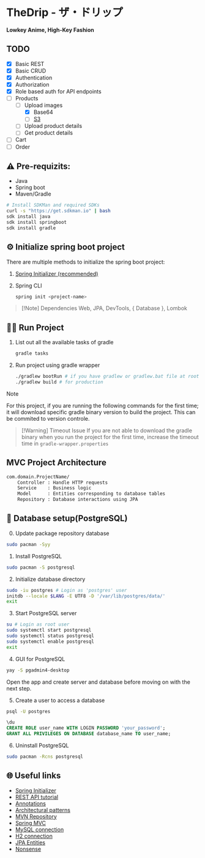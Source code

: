 # TheDrip - ザ・ドリップ
**Lowkey Anime, High-Key Fashion**

## TODO
- [x] Basic REST
- [X] Basic CRUD
- [x] Authentication
- [x] Authorization
- [x] Role based auth for API endpoints
- [ ] Products
    - [ ] Upload images
        - [x] Base64
        - [ ] [S3](https://docs.aws.amazon.com/sdk-for-java/latest/developer-guide/get-started.html)
    - [ ] Upload product details
    - [ ] Get product details
- [ ] Cart
- [ ] Order

## ⚠️ Pre-requizits:
- Java
- Spring boot
- Maven/Gradle

```sh
# Install SDKMan and required SDKs
curl -s "https://get.sdkman.io" | bash
sdk install java
sdk install springboot
sdk install gradle
```

## ⚙️ Initialize spring boot project
There are multiple methods to initialize the spring boot project:

1. [Spring Initializer (recommended)](https://start.spring.io)
2. Spring CLI

    ```sh
    spring init <project-name>
    ```

> [!Note] Dependencies
> Web, JPA, DevTools, { Database }, Lombok

## 🏃🏻 Run Project

1. List out all the available tasks of gradle

    ```sh
    gradle tasks
    ```

2. Run project using gradle wrapper

    ```sh
    ./gradlew bootRun # if you have gradlew or gradlew.bat file at root of the project
    ./gradlew build # for production
    ```

> [!Note]
> For this project, if you are running the following commands for the first
> time; it will download specific gradle binary version to build the project.
> This can be commited to version controle.

> [!Warning] Timeout Issue
> If you are not able to download the gradle binary when you run the project
> for the first time, increase the timeout time in `gradle-wrapper.properties`

## MVC Project Architecture
```txt
com.domain.ProjectName/
    Controller : Handle HTTP requests
    Service    : Business logic
    Model      : Entities corresponding to database tables
    Repository : Database interactions using JPA
```

##  Database setup(PostgreSQL)
0. Update package repository database
```sh
sudo pacman -Syy
```
1. Install PostgreSQL
```sh
sudo pacman -S postgresql
```
2. Initialize database directory
```sh
sudo -iu postgres # Login as 'postgres' user
initdb --locale $LANG -E UTF8 -D '/var/lib/postgres/data/'
exit
```
3. Start PostgreSQL server
```sh
su # Login as root user
sudo systemctl start postgresql
sudo systemctl status postgresql
sudo systemctl enable postgresql
exit
```
4. GUI for PostgreSQL
```sh
yay -S pgadmin4-desktop
```

Open the app and create server and database before moving on with the next step.

5. Create a user to access a database
```sh
psql -U postgres
```
```sql
\du
CREATE ROLE user_name WITH LOGIN PASSWORD 'your_password';
GRANT ALL PRIVILEGES ON DATABASE database_name TO user_name;
```
6. Uninstall PostgreSQL
```sh
sudo pacman -Rcns postgresql
```

## 🌐 Useful links
- [Spring Initializer](https://start.spring.io)
- [REST API tutorial](https://www.springboottutorial.com/spring-boot-crud-rest-service-with-jpa-hibernate)
- [Annotations](https://www.geeksforgeeks.org/top-spring-boot-annotations/)
- [Architectural patterns](https://dev.to/chiragagg5k/architecture-patterns-for-beginners-mvc-mvp-and-mvvm-2pe7?ref=dailydev)
- [MVN Repository](https://mvnrepository.com)
- [Spring MVC](https://www.marcobehler.com/guides/spring-mvc)
- [MySQL connection](https://www.geeksforgeeks.org/how-to-work-with-databases-using-spring-boot/)
- [H2 connection](https://spring.io/guides/gs/accessing-data-jpa)
- [JPA Entities](https://www.baeldung.com/jpa-entities)
- [Nonsense](https://nonsense.jp/)
